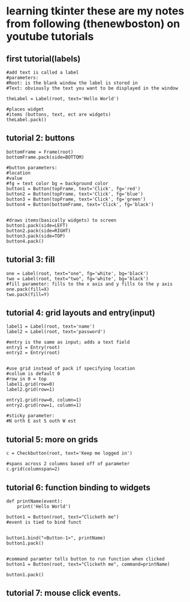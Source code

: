 # learning tkinter these are my notes from following (thenewboston) on youtube tutorials




## first tutorial(labels)
```
#add text is called a label
#parameters: 
#Root: is the blank window the label is stored in
#Text: obviously the text you want to be displayed in the window

theLabel = Label(root, text='Hello World')

#places widget
#items (buttons, text, ect are widgets)
theLabel.pack()
```

## tutorial 2: buttons

```
bottomFrame = Frame(root)
bottomFrame.pack(side=BOTTOM)

#button parameters:
#location
#value
#fg = text color bg = background color
button1 = Button(topFrame, text='Click', fg='red')
button2 = Button(topFrame, text='Click', fg='blue')
button3 = Button(topFrame, text='Click', fg='green')
button4 = Button(bottomFrame, text='Click', fg='black')


#draws items(basically widgets) to screen
button1.pack(side=LEFT)
button2.pack(side=RIGHT)
button3.pack(side=TOP)
button4.pack()
```

## tutorial 3: fill

```
one = Label(root, text="one", fg='white', bg='black')
two = Label(root, text="two", fg='white', bg='black')
#fill parameter: fills to the x axis and y fills to the y axis
one.pack(fill=X)
two.pack(fill=Y)
```


## tutorial 4: grid layouts and entry(input)


```
label1 = Label(root, text='name')
label2 = Label(root, text='password')

#entry is the same as input; adds a text field
entry1 = Entry(root)
entry2 = Entry(root)


#use grid instead of pack if specifying location
#collum is default 0
#row in 0 = top
label1.grid(row=0)
label2.grid(row=1)

entry1.grid(row=0, column=1)
entry2.grid(row=1, column=1)

#sticky parameter:
#N orth E ast S outh W est
```

## tutorial 5: more on grids

```
c = Checkbutton(root, text='Keep me logged in')

#spans across 2 columns based off of parameter
c.grid(columnspan=2)
```


## tutorial 6: function binding to widgets



```#event param is alternate method
def printName(event):
    print('Hello World')

button1 = Button(root, text="Clicketh me")
#event is tied to bind funct


button1.bind("<Button-1>", printName)
button1.pack()


#command paramter tells button to run function when clicked
button1 = Button(root, text="Clicketh me", command=printName)

button1.pack()
```


## tutorial 7: mouse click events.


